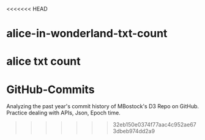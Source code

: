 <<<<<<< HEAD
# alice-in-wonderland-txt-count
alice txt count
=======
# GitHub-Commits
Analyzing the past year's commit history of MBostock's D3 Repo on GitHub. Practice dealing with APIs, Json, Epoch time.
>>>>>>> 32eb150e0374f77aac4c952ae673dbeb974dd2a9
